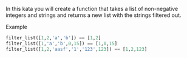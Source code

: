 In this kata you will create a function that takes a list of non-negative integers and strings and returns a new list with the strings filtered out.

Example
```py
filter_list([1,2,'a','b']) == [1,2]
filter_list([1,'a','b',0,15]) == [1,0,15]
filter_list([1,2,'aasf','1','123',123]) == [1,2,123]
```
